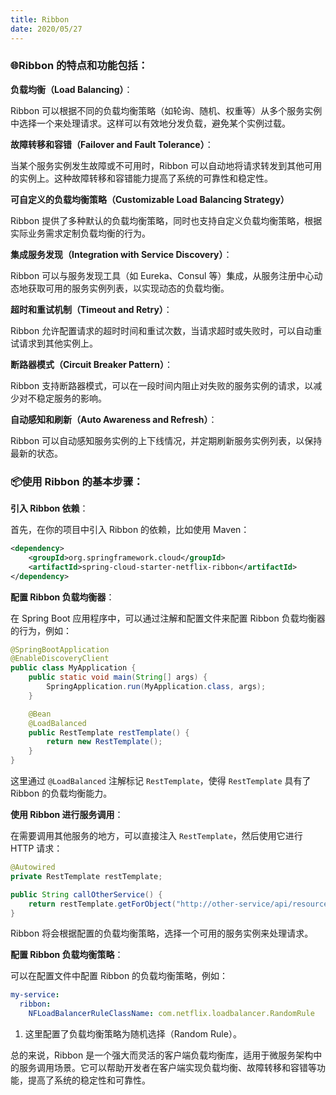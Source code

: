 ```yaml
---
title: Ribbon
date: 2020/05/27
---
```


### 🌐Ribbon 的特点和功能包括：

**负载均衡（Load Balancing）**：

Ribbon 可以根据不同的负载均衡策略（如轮询、随机、权重等）从多个服务实例中选择一个来处理请求。这样可以有效地分发负载，避免某个实例过载。

**故障转移和容错（Failover and Fault Tolerance）**：

当某个服务实例发生故障或不可用时，Ribbon 可以自动地将请求转发到其他可用的实例上。这种故障转移和容错能力提高了系统的可靠性和稳定性。

**可自定义的负载均衡策略（Customizable Load Balancing Strategy）**

Ribbon 提供了多种默认的负载均衡策略，同时也支持自定义负载均衡策略，根据实际业务需求定制负载均衡的行为。

**集成服务发现（Integration with Service Discovery）**：

Ribbon 可以与服务发现工具（如 Eureka、Consul 等）集成，从服务注册中心动态地获取可用的服务实例列表，以实现动态的负载均衡。

**超时和重试机制（Timeout and Retry）**：

Ribbon 允许配置请求的超时时间和重试次数，当请求超时或失败时，可以自动重试请求到其他实例上。

**断路器模式（Circuit Breaker Pattern）**：

Ribbon 支持断路器模式，可以在一段时间内阻止对失败的服务实例的请求，以减少对不稳定服务的影响。

**自动感知和刷新（Auto Awareness and Refresh）**：

Ribbon 可以自动感知服务实例的上下线情况，并定期刷新服务实例列表，以保持最新的状态。

### 📦使用 Ribbon 的基本步骤：

**引入 Ribbon 依赖**：

首先，在你的项目中引入 Ribbon 的依赖，比如使用 Maven：

```xml
<dependency>
    <groupId>org.springframework.cloud</groupId>
    <artifactId>spring-cloud-starter-netflix-ribbon</artifactId>
</dependency>
```

**配置 Ribbon 负载均衡器**：

在 Spring Boot 应用程序中，可以通过注解和配置文件来配置 Ribbon 负载均衡器的行为，例如：

```java
@SpringBootApplication
@EnableDiscoveryClient
public class MyApplication {
    public static void main(String[] args) {
        SpringApplication.run(MyApplication.class, args);
    }

    @Bean
    @LoadBalanced
    public RestTemplate restTemplate() {
        return new RestTemplate();
    }
}
```

这里通过 `@LoadBalanced` 注解标记 `RestTemplate`，使得 `RestTemplate` 具有了 Ribbon 的负载均衡能力。

**使用 Ribbon 进行服务调用**：

在需要调用其他服务的地方，可以直接注入 `RestTemplate`，然后使用它进行 HTTP 请求：

```java
@Autowired
private RestTemplate restTemplate;

public String callOtherService() {
    return restTemplate.getForObject("http://other-service/api/resource", String.class);
}
```

Ribbon 将会根据配置的负载均衡策略，选择一个可用的服务实例来处理请求。

**配置 Ribbon 负载均衡策略**：

可以在配置文件中配置 Ribbon 的负载均衡策略，例如：

```yaml
my-service:
  ribbon:
    NFLoadBalancerRuleClassName: com.netflix.loadbalancer.RandomRule
```

1. 这里配置了负载均衡策略为随机选择（Random Rule）。

总的来说，Ribbon 是一个强大而灵活的客户端负载均衡库，适用于微服务架构中的服务调用场景。它可以帮助开发者在客户端实现负载均衡、故障转移和容错等功能，提高了系统的稳定性和可靠性。